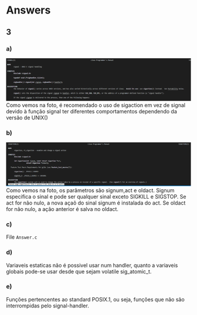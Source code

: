 # Answers

## 3

### a)

![ex3a](ex3a.png)
Como vemos na foto, é recomendado o uso de sigaction em vez de signal devido à função signal ter diferentes comportamentos dependendo da versão de UNIX()

### b)

![ex3b](ex3b.png)
Como vemos na foto, os parâmetros são signum,act e oldact.
Signum especifica o sinal e pode ser qualquer sinal exceto SIGKILL e SIGSTOP.
Se act for não nulo, a nova açaõ do sinal signum é instalada do act.
Se oldact for não nulo, a ação anterior é salva no oldact.

### c)

File `Answer.c`

### d)

Variaveis estaticas não é possivel usar num handler, quanto a variaveis globais pode-se usar desde que sejam volatile sig_atomic_t.

### e)

Funções pertencentes ao standard POSIX.1, ou seja, funções que não são interrompidas pelo signal-handler.
